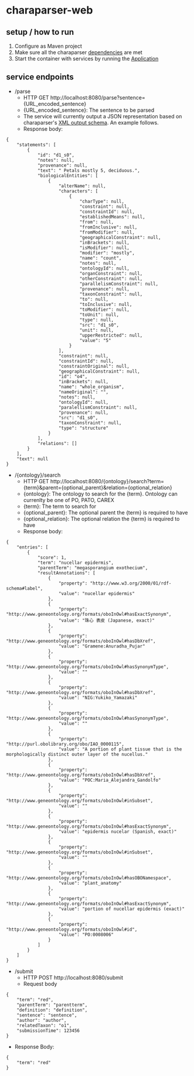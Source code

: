 # charaparser-web

## setup / how to run
1. Configure as Maven project
2. Make sure all the charaparser [dependencies](https://github.com/biosemantics/charaparser) are met
3. Start the container with services by running the [Application](https://github.com/biosemantics/charaparser-web/blob/master/src/main/java/edu/arizona/biosemantics/semanticmarkup/web/Application.java)

## service endpoints
* /parse
  * HTTP GET http://localhost:8080/parse?sentence={URL_encoded_sentence}
  * {URL_encoded_sentence}: The sentence to be parsed
  * The service will currently output a JSON representation based on charaparser's [XML output schema](https://github.com/biosemantics/schemas/blob/master/semanticMarkupOutput.xsd). An example follows.
  * Response body:
```
{
    "statements": [
        {
            "id": "d1_s0",
            "notes": null,
            "provenance": null,
            "text": " Petals mostly 5, deciduous.",
            "biologicalEntities": [
                {
                    "alterName": null,
                    "characters": [
                        {
                            "charType": null,
                            "constraint": null,
                            "constraintId": null,
                            "establishedMeans": null,
                            "from": null,
                            "fromInclusive": null,
                            "fromModifier": null,
                            "geographicalConstraint": null,
                            "inBrackets": null,
                            "isModifier": null,
                            "modifier": "mostly",
                            "name": "count",
                            "notes": null,
                            "ontologyId": null,
                            "organConstraint": null,
                            "otherConstraint": null,
                            "parallelismConstraint": null,
                            "provenance": null,
                            "taxonConstraint": null,
                            "to": null,
                            "toInclusive": null,
                            "toModifier": null,
                            "toUnit": null,
                            "type": null,
                            "src": "d1_s0",
                            "unit": null,
                            "upperRestricted": null,
                            "value": "5"
                        }
                    ],
                    "constraint": null,
                    "constraintId": null,
                    "constraintOriginal": null,
                    "geographicalConstraint": null,
                    "id": "o4",
                    "inBrackets": null,
                    "name": "whole_organism",
                    "nameOriginal": "",
                    "notes": null,
                    "ontologyId": null,
                    "paralellismConstraint": null,
                    "provenance": null,
                    "src": "d1_s0",
                    "taxonConstraint": null,
                    "type": "structure"
                }
            ],
            "relations": []
        }
    ],
    "text": null
}
```

* /{ontology}/search
  * HTTP GET http://localhost:8080/{ontology}/search?term={term}&parent={optional_parent}&relation={optional_relation}
  * {ontology}: The ontology to search for the {term}. Ontology can currenlty be one of PO, PATO, CAREX
  * {term}: The term to search for
  * {optional_parent}: The optional parent the {term} is required to have
  * {optional_relation}: The optional relation the {term} is required to have
  * Response body:
```
{
    "entries": [
        {
            "score": 1,
            "term": "nucellar epidermis",
            "parentTerm": "megasporangium exothecium",
            "resultAnnotations": [
                {
                    "property": "http://www.w3.org/2000/01/rdf-schema#label",
                    "value": "nucellar epidermis"
                },
                {
                    "property": "http://www.geneontology.org/formats/oboInOwl#hasExactSynonym",
                    "value": "珠心 表皮 (Japanese, exact)"
                },
                {
                    "property": "http://www.geneontology.org/formats/oboInOwl#hasDbXref",
                    "value": "Gramene:Anuradha_Pujar"
                },
                {
                    "property": "http://www.geneontology.org/formats/oboInOwl#hasSynonymType",
                    "value": ""
                },
                {
                    "property": "http://www.geneontology.org/formats/oboInOwl#hasDbXref",
                    "value": "NIG:Yukiko_Yamazaki"
                },
                {
                    "property": "http://www.geneontology.org/formats/oboInOwl#hasSynonymType",
                    "value": ""
                },
                {
                    "property": "http://purl.obolibrary.org/obo/IAO_0000115",
                    "value": "A portion of plant tissue that is the morphologically distinct outer layer of the nucellus."
                },
                {
                    "property": "http://www.geneontology.org/formats/oboInOwl#hasDbXref",
                    "value": "POC:Maria_Alejandra_Gandolfo"
                },
                {
                    "property": "http://www.geneontology.org/formats/oboInOwl#inSubset",
                    "value": ""
                },
                {
                    "property": "http://www.geneontology.org/formats/oboInOwl#hasExactSynonym",
                    "value": "epidermis nucelar (Spanish, exact)"
                },
                {
                    "property": "http://www.geneontology.org/formats/oboInOwl#inSubset",
                    "value": ""
                },
                {
                    "property": "http://www.geneontology.org/formats/oboInOwl#hasOBONamespace",
                    "value": "plant_anatomy"
                },
                {
                    "property": "http://www.geneontology.org/formats/oboInOwl#hasExactSynonym",
                    "value": "portion of nucellar epidermis (exact)"
                },
                {
                    "property": "http://www.geneontology.org/formats/oboInOwl#id",
                    "value": "PO:0008006"
                }
            ]
        }
    ]
}
```

* /submit
  * HTTP POST http://localhost:8080/submit
  * Request body
```
{
    "term": "red",
    "parentTerm": "parentterm",
    "definition": "definition",
    "sentence": "sentence",
    "author": "author",
    "relatedTaxon": "o1",
    "submissionTime": 123456
}
```  
  * Response Body:
```  
{
    "term": "red"
}
```
